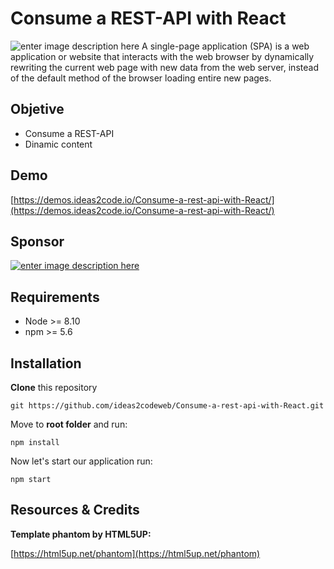 # Consume a REST-API with React

![enter image description here](https://www.ideas2code.io/wp-content/uploads/2020/08/portada-3.jpg)
A single-page application (SPA) is a web application or website that interacts with the web browser by dynamically rewriting the current web page with new data from the web server, instead of the default method of the browser loading entire new pages.

## Objetive
 - Consume a REST-API  
 - Dinamic content

## Demo
[https://demos.ideas2code.io/Consume-a-rest-api-with-React/](https://demos.ideas2code.io/Consume-a-rest-api-with-React/)

## Sponsor

[![enter image description here](https://www.ideas2code.io/wp-content/uploads/2020/10/bar.fw_.png)](http://adf.ly/23757721/www.ideas2code.io)
## Requirements
-   Node >= 8.10
-   npm >= 5.6

## Installation
**Clone**  this repository
```
git https://github.com/ideas2codeweb/Consume-a-rest-api-with-React.git
```
Move to  **root folder**  and run:
```
npm install
```
Now let's start our application run:
```
npm start
```
## Resources & Credits

**Template phantom by HTML5UP:**

[https://html5up.net/phantom](https://html5up.net/phantom)
